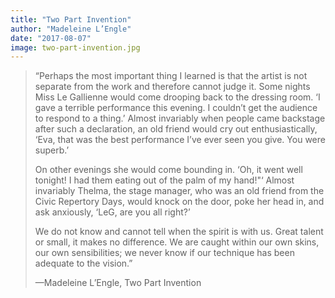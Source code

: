 ```yaml
---
title: "Two Part Invention"
author: "Madeleine L’Engle"
date: "2017-08-07"
image: two-part-invention.jpg
---
```


> “Perhaps the most important thing I learned is that the artist is not separate from the work and therefore cannot judge it. Some nights Miss Le Gallienne would come drooping back to the dressing room. ‘I gave a terrible performance this evening. I couldn’t get the audience to respond to a thing.’ Almost invariably when people came backstage after such a declaration, an old friend would cry out enthusiastically, ‘Eva, that was the best performance I’ve ever seen you give. You were superb.’
>
> On other evenings she would come bounding in. ‘Oh, it went well tonight! I had them eating out of the palm of my hand!"‘ Almost invariably Thelma, the stage manager, who was an old friend from the Civic Repertory Days, would knock on the door, poke her head in, and ask anxiously, ‘LeG, are you all right?’
>
> We do not know and cannot tell when the spirit is with us. Great talent or small, it makes no difference. We are caught within our own skins, our own sensibilities; we never know if our technique has been adequate to the vision.”
>
> —Madeleine L’Engle, Two Part Invention
